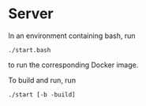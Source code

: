 # Server

In an environment containing bash, run

```
./start.bash
```

to run the corresponding Docker image.

To build and run, run

```
./start [-b -build]
```

